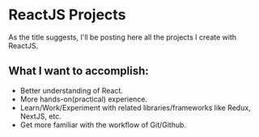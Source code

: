 # ReactJS Projects

As the title suggests, I'll be posting here all the projects I create with ReactJS.

## What I want to accomplish:

- Better understanding of React.
- More hands-on(practical) experience.
- Learn/Work/Experiment with related libraries/frameworks like Redux, NextJS, etc.
- Get more familiar with the workflow of Git/Github.
